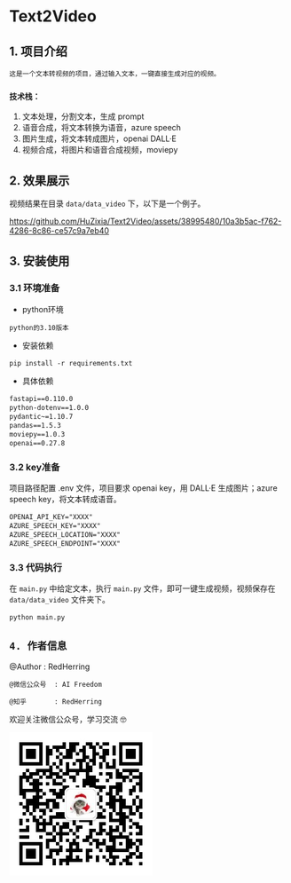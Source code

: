 # Text2Video

## 1. 项目介绍

`这是一个文本转视频的项目，通过输入文本，一键直接生成对应的视频。`


### `技术栈：`
1. 文本处理，分割文本，生成 prompt
2. 语音合成，将文本转换为语音，azure speech
3. 图片生成，将文本转成图片，openai DALL·E
4. 视频合成，将图片和语音合成视频，moviepy



## 2. 效果展示

视频结果在目录 `data/data_video` 下，以下是一个例子。

https://github.com/HuZixia/Text2Video/assets/38995480/10a3b5ac-f762-4286-8c86-ce57c9a7eb40


## 3. 安装使用


### 3.1 环境准备

- python环境
```
python的3.10版本
```

- 安装依赖

```
pip install -r requirements.txt
```
- 具体依赖

```
fastapi==0.110.0
python-dotenv==1.0.0
pydantic~=1.10.7
pandas==1.5.3
moviepy==1.0.3
openai==0.27.8
```


### 3.2 key准备

项目路径配置 .env 文件，项目要求 openai key，用 DALL·E 生成图片；azure speech key，将文本转成语音。

```
OPENAI_API_KEY="XXXX"
AZURE_SPEECH_KEY="XXXX"
AZURE_SPEECH_LOCATION="XXXX"
AZURE_SPEECH_ENDPOINT="XXXX"
```


### 3.3 代码执行

在 `main.py` 中给定文本，执行 `main.py` 文件，即可一键生成视频，视频保存在 `data/data_video` 文件夹下。

```
python main.py
```


## `4. 作者信息`

@Author    : RedHerring

`@微信公众号  : AI Freedom`

`@知乎       : RedHerring`

欢迎关注微信公众号，学习交流 🤓

<img src="./AI Freedom.jpg" style="margin-left: 0px">